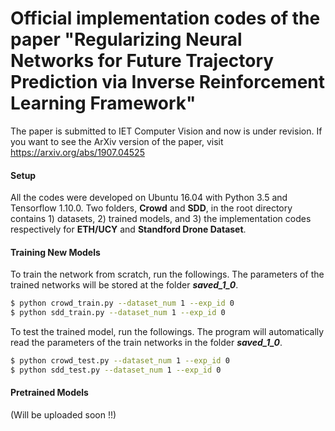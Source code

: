 # Official implementation codes of the paper "Regularizing Neural Networks for Future Trajectory Prediction via Inverse Reinforcement Learning Framework"

 The paper is submitted to IET Computer Vision and now is under revision. If you want to see the ArXiv version of the paper, visit https://arxiv.org/abs/1907.04525

#### Setup
All the codes were developed on Ubuntu 16.04 with Python 3.5 and Tensorflow 1.10.0. Two folders, **Crowd** and **SDD**, in the root directory contains 1) datasets, 2) trained models, and 3) the implementation codes respectively for **ETH/UCY** and **Standford Drone Dataset**. 

#### Training New Models

To train the network from scratch, run the followings. The parameters of the trained networks will be stored at the folder ***saved_1_0***.
```sh
$ python crowd_train.py --dataset_num 1 --exp_id 0
$ python sdd_train.py --dataset_num 1 --exp_id 0
```

To test the trained model, run the followings. The program will automatically read the parameters of the train networks in the folder ***saved_1_0***.
```sh
$ python crowd_test.py --dataset_num 1 --exp_id 0
$ python sdd_test.py --dataset_num 1 --exp_id 0
```

#### Pretrained Models
(Will be uploaded soon !!)
